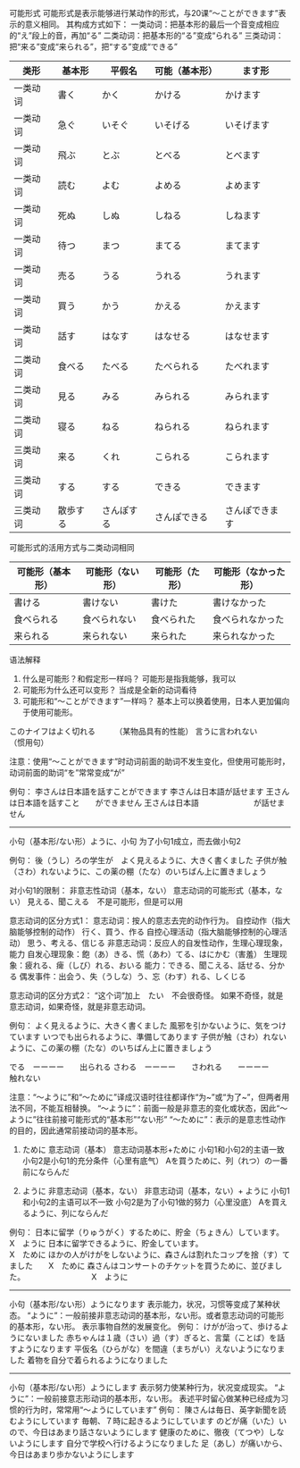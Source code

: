 可能形式
可能形式是表示能够进行某动作的形式，与20课“～ことができます”表示的意义相同。
其构成方式如下：
一类动词：把基本形的最后一个音变成相应的“え”段上的音，再加“る”
二类动词：把基本形的“る”变成“られる”
三类动词：把“来る”变成“来られる”，把“する”变成“できる”

|类形|基本形|平假名|可能（基本形）|ます形|
|-|-|-|-|-|
|一类动词|書く|かく|かける|かけます|
|一类动词|急ぐ|いそぐ|いそげる|いそげます|
|一类动词|飛ぶ|とぶ|とべる|とべます|
|一类动词|読む|よむ|よめる|よめます|
|一类动词|死ぬ|しぬ|しねる|しねます|
|一类动词|待つ|まつ|まてる|まてます|
|一类动词|売る|うる|うれる|うれます|
|一类动词|買う|かう|かえる|かえます|
|一类动词|話す|はなす|はなせる|はなせます|
|二类动词|食べる|たべる|たべられる|たべれます|
|二类动词|見る|みる|みられる|みられます|
|二类动词|寝る|ねる|ねられる|ねられます|
|三类动词|来る|くれ|こられる|こられます|
|三类动词|する|する|できる|できます|
|三类动词|散歩する|さんぽする|さんぽできる|さんぽできます|

可能形式的活用方式与二类动词相同

|可能形（基本形）| 可能形（ない形）|可能形（た形）|可能形（なかった形）|
|-|-|-|-|
|書ける|書けない|書けた|書けなかった|
|食べられる|食べられない|食べられた|食べられなかった|
|来られる|来られない|来られた|来られなかった|

语法解释
1. 什么是可能形？和假定形一样吗？
   可能形是指我能够，我可以
2. 可能形为什么还可以变形？
   当成是全新的动词看待
3. 可能形和“～ことができます”一样吗？
   基本上可以换着使用，日本人更加偏向于使用可能形。

このナイフはよく切れる　　　（某物品具有的性能）
言うに言われない　　　　　　（惯用句）

注意：使用“～ことができます”时动词前面的助词不发生变化，但使用可能形时，动词前面的助词“を”常常变成“が”

例句：
李さんは日本語を話すことができます
李さんは日本語が話せます
王さんは日本語を話すこと　　ができません
王さんは日本語　　　　　　　が話せません

------
小句（基本形/ない形）ように、小句
为了小句1成立，而去做小句2

例句：
後（うし）ろの学生が　よく見えるように、大きく書くました
子供が触（さわ）れないように、この薬の棚（たな）のいちばん上に置きましょう

对小句1的限制：
非意志性动词（基本，ない）
意志动词的可能形式（基本，ない）
見える、聞こえる　不是可能形，但是可以用

意志动词的区分方式1：
意志动词：按人的意志去完的动作行为。
    自控动作（指大脑能够控制的动作） 行く、買う、作る
    自控心理活动（指大脑能够控制的心理活动） 思う、考える、信じる
非意志动词：反应人的自发性动作，生理心理现象，能力
    自发心理现象：飽（あ）きる、慌（あわ）てる、はにかむ（害羞）
    生理现象：疲れる、痺（しび）れる、おいる
    能力：できる、聞こえる、話せる、分かる
    偶发事件：出会う、失（うしな）う、忘（わす）れる、しくじる

意志动词的区分方式2：
“这个词”加上　たい　不会很奇怪。
如果不奇怪，就是意志动词，如果奇怪，就是非意志动词。

例句：
よく見えるように、大きく書くました
風邪を引かないように、気をつけています
いつでも出られるように、準備してあります
子供が触（さわ）れないように、この薬の棚（たな）のいちばん上に置きましょう

でる　ーーーー　　出られる
さわる　ーーーー　　さわれる　　ーーーー　　触れない

注意：“～ように”和“～ために”译成汉语时往往都译作“为~”或“为了~”，但两者用法不同，不能互相替换。
“～ように”：前面一般是非意志的变化或状态，因此“～ように”往往前接可能形式的“基本形”“ない形”
“～ために”：表示的是意志性动作的目的，因此通常前接动词的基本形。

1. ために
   意志动词（基本）
   意志动词基本形+ために
   小句1和小句2的主语一致
   小句2是小句1的充分条件（心里有底气）
   Aを買うために、列（れつ）の一番前にならんだ

2. ように
   非意志动词（基本，ない）
   非意志动词（基本，ない）+ ように
   小句1和小句2的主语可以不一致
   小句2是为了小句1做的努力（心里没底）
   Aを買えるように、列にならんだ

例句：
日本に留学（りゅうがく）するために、貯金（ちょきん）しています。　　X　ように
日本に留学できるように、貯金しています。　　　　　　　　　　　　　　X　ために
ほかの人がけがをしないように、森さんは割れたコップを捨（す）てました　　X　ために
森さんはコンサートのチケットを買うために、並びました。　　　　　　　　　X　ように

------
小句（基本形/ない形）ようになります
表示能力，状况，习惯等变成了某种状态。
“ように”：一般前接非意志动词的基本形，ない形。或者意志动词的可能形的基本形，ない形。
表示事物自然的发展变化。
例句：
けがが治って、歩けるようにないました
赤ちゃんは１歳（さい）過（す）ぎると、言葉（ことば）を話すようになります
平仮名（ひらがな）を間違（まちがい）えないようになりました
着物を自分で着られるようになりました

------
小句（基本形/ない形）ようにします
表示努力使某种行为，状况变成现实。
“ように”：一般前接意志形动词的基本形，ない形。
表述平时留心做某种已经成为习惯的行为时，常常用“～ようにしています”
例句：
陳さんは毎日、英字新聞を読むようにしています
毎朝、７時に起きるようにしています
のどが痛（いた）いので、今日はあまり話さないようにします
健康のために、徹夜（てつや）しないようにします
自分で学校へ行けるようになりました
足（あし）が痛いから、今日はあまり歩かないようにします